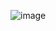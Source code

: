 ![image](https://github.com/SarfarazQadir/notification-javascript/assets/144503703/2111eee9-7c2d-417f-9aa3-64dd0ce65a7d)
